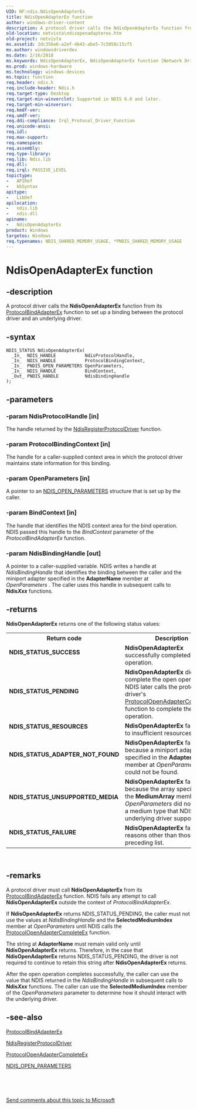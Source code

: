 ```yaml
---
UID: NF:ndis.NdisOpenAdapterEx
title: NdisOpenAdapterEx function
author: windows-driver-content
description: A protocol driver calls the NdisOpenAdapterEx function from its ProtocolBindAdapterEx function to set up a binding between the protocol driver and an underlying driver.
old-location: netvista\ndisopenadapterex.htm
old-project: netvista
ms.assetid: 2dc356e6-a2ef-4b43-abe5-7c5058c15cf5
ms.author: windowsdriverdev
ms.date: 2/16/2018
ms.keywords: NdisOpenAdapterEx, NdisOpenAdapterEx function [Network Drivers Starting with Windows Vista], ndis/NdisOpenAdapterEx, netvista.ndisopenadapterex, protocol_ndis_functions_ref_7ea04244-bfbb-460d-86f3-35e908850c6a.xml
ms.prod: windows-hardware
ms.technology: windows-devices
ms.topic: function
req.header: ndis.h
req.include-header: Ndis.h
req.target-type: Desktop
req.target-min-winverclnt: Supported in NDIS 6.0 and later.
req.target-min-winversvr: 
req.kmdf-ver: 
req.umdf-ver: 
req.ddi-compliance: Irql_Protocol_Driver_Function
req.unicode-ansi: 
req.idl: 
req.max-support: 
req.namespace: 
req.assembly: 
req.type-library: 
req.lib: Ndis.lib
req.dll: 
req.irql: PASSIVE_LEVEL
topictype:
-	APIRef
-	kbSyntax
apitype:
-	LibDef
apilocation:
-	ndis.lib
-	ndis.dll
apiname:
-	NdisOpenAdapterEx
product: Windows
targetos: Windows
req.typenames: NDIS_SHARED_MEMORY_USAGE, *PNDIS_SHARED_MEMORY_USAGE
---
```


# NdisOpenAdapterEx function


## -description


A protocol driver calls the
  <b>NdisOpenAdapterEx</b> function from its 
  <a href="..\ndis\nc-ndis-protocol_bind_adapter_ex.md">ProtocolBindAdapterEx</a> function to
  set up a binding between the protocol driver and an underlying driver.


## -syntax


````
NDIS_STATUS NdisOpenAdapterEx(
  _In_  NDIS_HANDLE           NdisProtocolHandle,
  _In_  NDIS_HANDLE           ProtocolBindingContext,
  _In_  PNDIS_OPEN_PARAMETERS OpenParameters,
  _In_  NDIS_HANDLE           BindContext,
  _Out_ PNDIS_HANDLE          NdisBindingHandle
);
````


## -parameters




### -param NdisProtocolHandle [in]

The handle returned by the 
     <a href="..\ndis\nf-ndis-ndisregisterprotocoldriver.md">
     NdisRegisterProtocolDriver</a> function.


### -param ProtocolBindingContext [in]

The handle for a caller-supplied context area in which the protocol driver maintains state
     information for this binding.


### -param OpenParameters [in]

A pointer to an 
     <a href="..\ndis\ns-ndis-_ndis_open_parameters.md">NDIS_OPEN_PARAMETERS</a> structure that is
     set up by the caller.


### -param BindContext [in]

The handle that identifies the NDIS context area for the bind operation. NDIS passed this handle
     to the 
     <i>BindContext</i> parameter of the 
     <i>ProtocolBindAdapterEx</i> function.


### -param NdisBindingHandle [out]

A pointer to a caller-supplied variable. NDIS writes a handle at 
     <i>NdisBindingHandle</i> that identifies the binding between the caller and the miniport adapter
     specified in the 
     <b>AdapterName</b> member at 
     <i>OpenParameters</i> . The caller uses this handle in subsequent calls to 
     <b>Ndis<i>Xxx</i></b> functions.


## -returns



<b>NdisOpenAdapterEx</b> returns one of the following status values:

<table>
<tr>
<th>Return code</th>
<th>Description</th>
</tr>
<tr>
<td width="40%">
<dl>
<dt><b>NDIS_STATUS_SUCCESS</b></dt>
</dl>
</td>
<td width="60%">
<b>NdisOpenAdapterEx</b> successfully completed the open operation.

</td>
</tr>
<tr>
<td width="40%">
<dl>
<dt><b>NDIS_STATUS_PENDING</b></dt>
</dl>
</td>
<td width="60%">
<b>NdisOpenAdapterEx</b> did not complete the open operation. NDIS later calls the protocol driver's 
       <a href="..\ndis\nc-ndis-protocol_open_adapter_complete_ex.md">
       ProtocolOpenAdapterCompleteEx</a> function to complete the open operation.

</td>
</tr>
<tr>
<td width="40%">
<dl>
<dt><b>NDIS_STATUS_RESOURCES</b></dt>
</dl>
</td>
<td width="60%">
<b>NdisOpenAdapterEx</b> failed due to insufficient resources.

</td>
</tr>
<tr>
<td width="40%">
<dl>
<dt><b>NDIS_STATUS_ADAPTER_NOT_FOUND</b></dt>
</dl>
</td>
<td width="60%">
<b>NdisOpenAdapterEx</b> failed because a miniport adapter specified in the 
       <b>AdapterName</b> member at 
       <i>OpenParameters</i> could not be found.

</td>
</tr>
<tr>
<td width="40%">
<dl>
<dt><b>NDIS_STATUS_UNSUPPORTED_MEDIA</b></dt>
</dl>
</td>
<td width="60%">
<b>NdisOpenAdapterEx</b> failed because the array specified in the 
       <b>MediumArray</b> member at 
       <i>OpenParameters</i> did not include a medium type that NDIS or the underlying driver supports.

</td>
</tr>
<tr>
<td width="40%">
<dl>
<dt><b>NDIS_STATUS_FAILURE</b></dt>
</dl>
</td>
<td width="60%">
<b>NdisOpenAdapterEx</b> failed for reasons other than those in the preceding list.

</td>
</tr>
</table>
 




## -remarks



A protocol driver must call 
    <b>NdisOpenAdapterEx</b> from its 
    <a href="..\ndis\nc-ndis-protocol_bind_adapter_ex.md">ProtocolBindAdapterEx</a> function.
    NDIS fails any attempt to call 
    <b>NdisOpenAdapterEx</b> outside the context of 
    <i>ProtocolBindAdapterEx</i>.

If 
    <b>NdisOpenAdapterEx</b> returns NDIS_STATUS_PENDING, the caller must not use the values at 
    <i>NdisBindingHandle</i> and the 
    <b>SelectedMediumIndex</b> member at 
    <i>OpenParameters</i> until NDIS calls the 
    <a href="..\ndis\nc-ndis-protocol_open_adapter_complete_ex.md">
    ProtocolOpenAdapterCompleteEx</a> function.

The string at 
    <b>AdapterName</b> must remain valid only until 
    <b>NdisOpenAdapterEx</b> returns. Therefore, in the case that 
    <b>NdisOpenAdapterEx</b> returns NDIS_STATUS_PENDING, the driver is not required to continue to retain
    this string after 
    <b>NdisOpenAdapterEx</b> returns.

After the open operation completes successfully, the caller can use the value that NDIS returned in
    the 
    <i>NdisBindingHandle</i> in subsequent calls to 
    <b>Ndis<i>Xxx</i></b> functions. The caller can use the 
    <b>SelectedMediumIndex</b> member of the 
    <i>OpenParameters</i> parameter to determine how it should interact with the underlying driver.




## -see-also

<a href="..\ndis\nc-ndis-protocol_bind_adapter_ex.md">ProtocolBindAdapterEx</a>



<a href="..\ndis\nf-ndis-ndisregisterprotocoldriver.md">NdisRegisterProtocolDriver</a>



<a href="..\ndis\nc-ndis-protocol_open_adapter_complete_ex.md">
   ProtocolOpenAdapterCompleteEx</a>



<a href="..\ndis\ns-ndis-_ndis_open_parameters.md">NDIS_OPEN_PARAMETERS</a>



 

 

<a href="mailto:wsddocfb@microsoft.com?subject=Documentation%20feedback [netvista\netvista]:%20NdisOpenAdapterEx function%20 RELEASE:%20(2/16/2018)&amp;body=%0A%0APRIVACY STATEMENT%0A%0AWe use your feedback to improve the documentation. We don't use your email address for any other purpose, and we'll remove your email address from our system after the issue that you're reporting is fixed. While we're working to fix this issue, we might send you an email message to ask for more info. Later, we might also send you an email message to let you know that we've addressed your feedback.%0A%0AFor more info about Microsoft's privacy policy, see http://privacy.microsoft.com/en-us/default.aspx." title="Send comments about this topic to Microsoft">Send comments about this topic to Microsoft</a>

